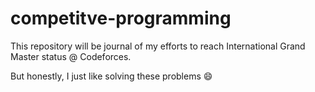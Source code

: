 # competitve-programming

This repository will be journal of my efforts to reach International Grand Master status @ Codeforces. 

But honestly, I just like solving these problems :smile: